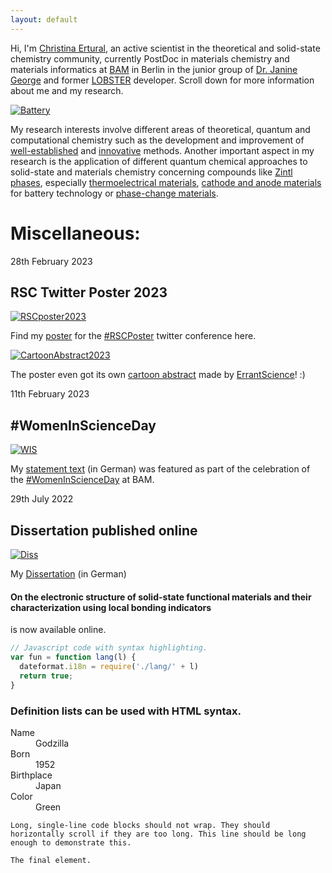```yaml
---
layout: default
---
```


Hi, I'm [Christina Ertural](https://g.co/kgs/Bi3Bdb), an active scientist in the theoretical and solid-state chemistry community, currently PostDoc in materials chemistry and materials informatics at [BAM](https://www.bam.de/) in Berlin in the junior group of [Dr. Janine George](https://jageo.github.io/about_group/) and former [LOBSTER](http://www.cohp.de/) developer. Scroll down for more information about me and my research.
	
[![Battery](https://quantumchemist.github.io/utils/bat.png)](https://doi.org/10.1021/acs.chemmater.1c03349) 

My research interests involve different areas of theoretical, quantum and computational chemistry such as the development and improvement of [well-established](https://doi.org/10.1039/C9RA05190B) and [innovative](https://doi.org/10.1021/acs.jpcc.1c00718) methods. Another important aspect in my research is the application of different quantum chemical approaches to solid-state and materials chemistry concerning compounds like [Zintl phases](https://doi.org/10.1039/C9RA05190B), especially [thermoelectrical materials](https://doi.org/10.1002/jcc.25822), [cathode and anode materials](https://doi.org/10.1021/acs.chemmater.1c03349) for battery technology or [phase-change materials](https://doi.org/10.1002/anie.202115778).
 
<!--
Text can be **bold**, _italic_, ~~strikethrough~~ or `keyword`.

[Link to another page](./another-page.html).
-->


# Miscellaneous:

28th February 2023
## RSC Twitter Poster 2023

[![RSCposter2023](https://quantumchemist.github.io/utils/poster.gif)](https://quantumchemist.github.io/utils/poster.gif)

Find my [poster](https://twitter.com/cer5814012/status/1630547004462858240) for the [#RSCPoster](https://twitter.com/search?q=%23RSCPoster&src=recent_search_click) twitter conference here.

[![CartoonAbstract2023](https://pbs.twimg.com/media/FqD0hWHXsAA4pkd?format=jpg&name=small)](https://twitter.com/ErrantScience/status/1630572054767386624)

The poster even got its own [cartoon abstract](https://twitter.com/ErrantScience/status/1630572054767386624) made by [ErrantScience](https://errantscience.com/)! :)

11th February 2023
## #WomenInScienceDay

[![WIS](https://www.bam.de/_SharedDocs/DE/Bilder/Pressebilder/2023-02-11-int-tag-frauen-wiss-aufmacher-collage.jpg?__blob=poster)](https://www.bam.de/Content/EN/Press-Releases/2023/Career/2023-01-11-women-in-science-day-bam.html)

My [statement text](https://www.bam.de/Content/DE/Interviews/Women-in-Science-Day/ertural-christina.html) (in German) was featured as part of the celebration of the [#WomenInScienceDay](https://twitter.com/BAMResearch/status/1624344955190751234) at BAM.

29th July 2022
## Dissertation published online

[![Diss](https://quantumchemist.github.io/utils/YbMn2Sb2.png)](https://publications.rwth-aachen.de/record/849333)

My [Dissertation](https://publications.rwth-aachen.de/record/849333) (in German) 
#### On the electronic structure of solid-state functional materials and their characterization using local bonding indicators 
is now available online.

<!--
#### Header 4

*   This is an unordered list following a header.
*   This is an unordered list following a header.
*   This is an unordered list following a header.

##### Header 5

1.  This is an ordered list following a header.
2.  This is an ordered list following a header.
3.  This is an ordered list following a header.

###### Header 6

| head1        | head two          | three |
|:-------------|:------------------|:------|
| ok           | good swedish fish | nice  |
| out of stock | good and plenty   | nice  |
| ok           | good `oreos`      | hmm   |
| ok           | good `zoute` drop | yumm  |

### There's a horizontal rule below this.

* * *

### Here is an unordered list:

*   Item foo
*   Item bar
*   Item baz
*   Item zip

### And an ordered list:

1.  Item one
1.  Item two
1.  Item three
1.  Item four

### And a nested list:

- level 1 item
  - level 2 item
  - level 2 item
    - level 3 item
    - level 3 item
- level 1 item
  - level 2 item
  - level 2 item
  - level 2 item
- level 1 item
  - level 2 item
  - level 2 item
- level 1 item

### Small image

![Octocat](https://github.githubassets.com/images/icons/emoji/octocat.png)

### Large image

![Branching](https://guides.github.com/activities/hello-world/branching.png)
-->

```js
// Javascript code with syntax highlighting.
var fun = function lang(l) {
  dateformat.i18n = require('./lang/' + l)
  return true;
}
```

### Definition lists can be used with HTML syntax.

<dl>
<dt>Name</dt>
<dd>Godzilla</dd>
<dt>Born</dt>
<dd>1952</dd>
<dt>Birthplace</dt>
<dd>Japan</dd>
<dt>Color</dt>
<dd>Green</dd>
</dl>

```
Long, single-line code blocks should not wrap. They should horizontally scroll if they are too long. This line should be long enough to demonstrate this.
```

```
The final element.
```
